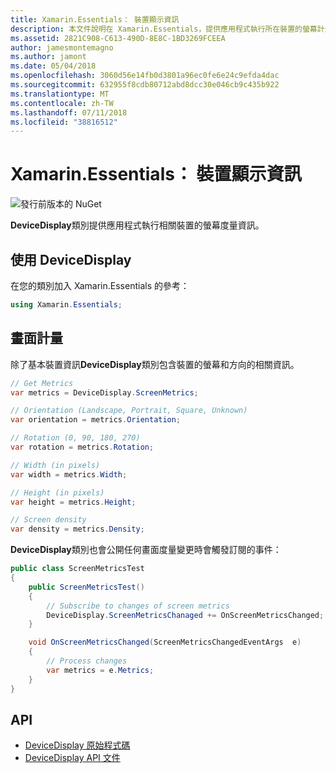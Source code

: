 ```yaml
---
title: Xamarin.Essentials： 裝置顯示資訊
description: 本文件說明在 Xamarin.Essentials，提供應用程式執行所在裝置的螢幕計量 DeviceDisplay 類別。
ms.assetid: 2821C908-C613-490D-8E8C-1BD3269FCEEA
author: jamesmontemagno
ms.author: jamont
ms.date: 05/04/2018
ms.openlocfilehash: 3060d56e14fb0d3801a96ec0fe6e24c9efda4dac
ms.sourcegitcommit: 632955f8cdb80712abd8dcc30e046cb9c435b922
ms.translationtype: MT
ms.contentlocale: zh-TW
ms.lasthandoff: 07/11/2018
ms.locfileid: "38816512"
---
```

# <a name="xamarinessentials-device-display-information"></a>Xamarin.Essentials： 裝置顯示資訊

![發行前版本的 NuGet](~/media/shared/pre-release.png)

**DeviceDisplay**類別提供應用程式執行相關裝置的螢幕度量資訊。

## <a name="using-devicedisplay"></a>使用 DeviceDisplay

在您的類別加入 Xamarin.Essentials 的參考：

```csharp
using Xamarin.Essentials;
```

## <a name="screen-metrics"></a>畫面計量

除了基本裝置資訊**DeviceDisplay**類別包含裝置的螢幕和方向的相關資訊。

```csharp
// Get Metrics
var metrics = DeviceDisplay.ScreenMetrics;

// Orientation (Landscape, Portrait, Square, Unknown)
var orientation = metrics.Orientation;

// Rotation (0, 90, 180, 270)
var rotation = metrics.Rotation;

// Width (in pixels)
var width = metrics.Width;

// Height (in pixels)
var height = metrics.Height;

// Screen density
var density = metrics.Density;
```

**DeviceDisplay**類別也會公開任何畫面度量變更時會觸發訂閱的事件：

```csharp
public class ScreenMetricsTest
{
    public ScreenMetricsTest()
    {
        // Subscribe to changes of screen metrics
        DeviceDisplay.ScreenMetricsChanaged += OnScreenMetricsChanged;
    }

    void OnScreenMetricsChanged(ScreenMetricsChangedEventArgs  e)
    {
        // Process changes
        var metrics = e.Metrics;
    }
}
```

## <a name="api"></a>API

- [DeviceDisplay 原始程式碼](https://github.com/xamarin/Essentials/tree/master/Xamarin.Essentials/DeviceDisplay)
- [DeviceDisplay API 文件](xref:Xamarin.Essentials.DeviceDisplay)
